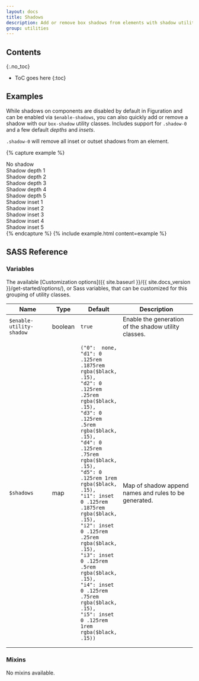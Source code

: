 ```yaml
---
layout: docs
title: Shadows
description: Add or remove box shadows from elements with shadow utilities.
group: utilities
---
```


## Contents
{:.no_toc}

* ToC goes here
{:toc}

## Examples

While shadows on components are disabled by default in Figuration and can be enabled via `$enable-shadows`, you can also quickly add or remove a shadow with our `box-shadow` utility classes. Includes support for `.shadow-0` and a few default *depths* and *insets*.

`.shadow-0` will remove all inset or outset shadows from an element.

{% capture example %}
<div class="shadow-0 radius p-1 mb-2">No shadow</div>
<div class="shadow-d1 radius p-1 mb-2">Shadow depth 1</div>
<div class="shadow-d2 radius p-1 mb-2">Shadow depth 2</div>
<div class="shadow-d3 radius p-1 mb-2">Shadow depth 3</div>
<div class="shadow-d4 radius p-1 mb-2">Shadow depth 4</div>
<div class="shadow-d5 radius p-1 mb-2">Shadow depth 5</div>
<div class="shadow-i1 radius p-1 mb-2">Shadow inset 1</div>
<div class="shadow-i2 radius p-1 mb-2">Shadow inset 2</div>
<div class="shadow-i3 radius p-1 mb-2">Shadow inset 3</div>
<div class="shadow-i4 radius p-1 mb-2">Shadow inset 4</div>
<div class="shadow-i5 radius p-1 mb-2">Shadow inset 5</div>
{% endcapture %}
{% include example.html content=example %}

## SASS Reference

### Variables

The available [Customization options]({{ site.baseurl }}/{{ site.docs_version }}/get-started/options/), or Sass variables, that can be customized for this grouping of utility classes.

<div class="table-scroll">
    <table class="table table-bordered table-striped">
        <thead>
            <tr>
                <th style="width: 100px;">Name</th>
                <th style="width: 50px;">Type</th>
                <th style="width: 50px;">Default</th>
                <th>Description</th>
            </tr>
        </thead>
        <tbody>
            <tr>
                <td><code>$enable-utility-shadow</code></td>
                <td>boolean</td>
                <td><code>true</code></td>
                <td>
                    Enable the generation of the shadow utility classes.
                </td>
            </tr>
            <tr>
                <td><code>$shadows</code></td>
                <td>map</td>
                <td>
<pre><code>("0":  none,
"d1": 0 .125rem .1875rem rgba($black, .15),
"d2": 0 .125rem .25rem rgba($black, .15),
"d3": 0 .125rem .5rem rgba($black, .15),
"d4": 0 .125rem .75rem rgba($black, .15),
"d5": 0 .125rem 1rem rgba($black, .15),
"i1": inset 0 .125rem .1875rem rgba($black, .15),
"i2": inset 0 .125rem .25rem rgba($black, .15),
"i3": inset 0 .125rem .5rem rgba($black, .15),
"i4": inset 0 .125rem .75rem rgba($black, .15),
"i5": inset 0 .125rem 1rem rgba($black, .15))</code></pre>
                </td>
                <td>
                    Map of shadow append names and rules to be generated.
                </td>
            </tr>
        </tbody>
    </table>
</div>

### Mixins

No mixins available.
